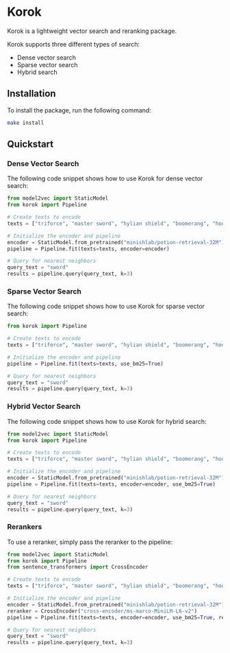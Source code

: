 # Korok

Korok is a lightweight vector search and reranking package.

Korok supports three different types of search:
- Dense vector search
- Sparse vector search
- Hybrid search

## Installation

To install the package, run the following command:

```bash
make install
```


## Quickstart


### Dense Vector Search
The following code snippet shows how to use Korok for dense vector search:

```python
from model2vec import StaticModel
from korok import Pipeline

# Create texts to encode
texts = ["triforce", "master sword", "hylian shield", "boomerang", "hookshot", "spear"]

# Initialize the encoder and pipeline
encoder = StaticModel.from_pretrained("minishlab/potion-retrieval-32M")
pipeline = Pipeline.fit(texts=texts, encoder=encoder)

# Query for nearest neighbors
query_text = "sword"
results = pipeline.query(query_text, k=3)
```

### Sparse Vector Search
The following code snippet shows how to use Korok for sparse vector search:

```python
from korok import Pipeline

# Create texts to encode
texts = ["triforce", "master sword", "hylian shield", "boomerang", "hookshot", "spear"]

# Initialize the encoder and pipeline
pipeline = Pipeline.fit(texts=texts, use_bm25=True)

# Query for nearest neighbors
query_text = "sword"
results = pipeline.query(query_text, k=3)
```

### Hybrid Vector Search
The following code snippet shows how to use Korok for hybrid search:

```python
from model2vec import StaticModel
from korok import Pipeline

# Create texts to encode
texts = ["triforce", "master sword", "hylian shield", "boomerang", "hookshot", "spear"]

# Initialize the encoder and pipeline
encoder = StaticModel.from_pretrained("minishlab/potion-retrieval-32M")
pipeline = Pipeline.fit(texts=texts, encoder=encoder, use_bm25=True)

# Query for nearest neighbors
query_text = "sword"
results = pipeline.query(query_text, k=3)
```

### Rerankers
To use a reranker, simply pass the reranker to the pipeline:

```python
from model2vec import StaticModel
from korok import Pipeline
from sentence_transformers import CrossEncoder

# Create texts to encode
texts = ["triforce", "master sword", "hylian shield", "boomerang", "hookshot", "spear"]

# Initialize the encoder and pipeline
encoder = StaticModel.from_pretrained("minishlab/potion-retrieval-32M")
reranker = CrossEncoder("cross-encoder/ms-marco-MiniLM-L6-v2")
pipeline = Pipeline.fit(texts=texts, encoder=encoder, use_bm25=True, reranker=reranker)

# Query for nearest neighbors
query_text = "sword"
results = pipeline.query(query_text, k=3)
```
